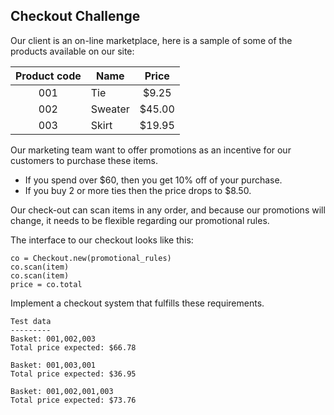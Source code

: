## Checkout Challenge

Our client is an on-line marketplace, here is a sample of some of the products available on our site:


|Product code  | Name        | Price|
|:--------------:|-------------|:--------------------:|
|001           | Tie     | $9.25  |
|002           | Sweater | $45.00 |
|003           | Skirt   | $19.95 |


Our marketing team want to offer promotions as an incentive for our customers to purchase these items.

- If you spend over $60, then you get 10% off of your purchase.
- If you buy 2 or more ties then the price drops to $8.50.

Our check-out can scan items in any order, and because our promotions will change, it needs to be flexible regarding our promotional rules.

The interface to our checkout looks like this:

```irb
co = Checkout.new(promotional_rules)
co.scan(item)
co.scan(item)
price = co.total
```

Implement a checkout system that fulfills these requirements.

```
Test data
---------
Basket: 001,002,003
Total price expected: $66.78

Basket: 001,003,001
Total price expected: $36.95

Basket: 001,002,001,003
Total price expected: $73.76
```